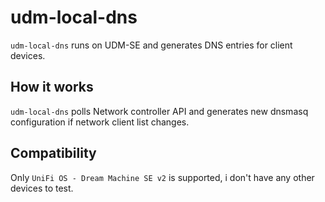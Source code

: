 # udm-local-dns

`udm-local-dns` runs on UDM-SE and generates DNS entries for client devices.


## How it works
`udm-local-dns` polls Network controller API and generates new dnsmasq configuration if network client list changes.


## Compatibility
Only `UniFi OS - Dream Machine SE v2` is supported, i don't have any other devices to test.


